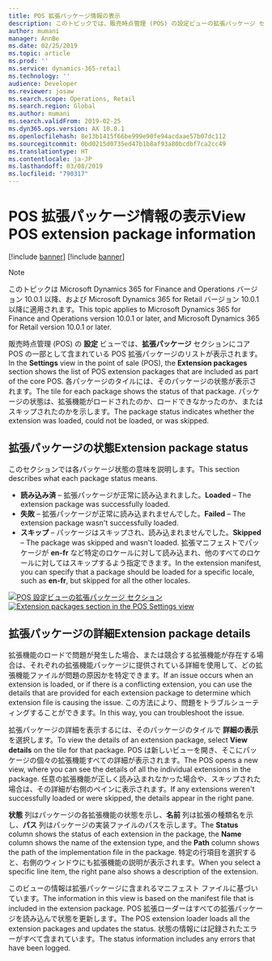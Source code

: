 ```yaml
---
title: POS 拡張パッケージ情報の表示
description: このトピックでは、販売時点管理 (POS) の設定ビューの拡張パッケージ セクションに関する情報を提供します。 この新しいセクションは、コア POS の一部として含まれる拡張パッケージを一覧表示するとともに、ステータス情報やその他の詳細を表示できます。
author: mumani
manager: AnnBe
ms.date: 02/25/2019
ms.topic: article
ms.prod: ''
ms.service: dynamics-365-retail
ms.technology: ''
audience: Developer
ms.reviewer: josaw
ms.search.scope: Operations, Retail
ms.search.region: Global
ms.author: mumani
ms.search.validFrom: 2019-02-25
ms.dyn365.ops.version: AX 10.0.1
ms.openlocfilehash: 8e13b1415f66be999e90fe94acdaae57b07dc112
ms.sourcegitcommit: 0bd0215d0735ed47b1b8af93a80bcdbf7ca2cc49
ms.translationtype: HT
ms.contentlocale: ja-JP
ms.lasthandoff: 03/08/2019
ms.locfileid: "790317"
---
```

# <a name="view-pos-extension-package-information"></a><span data-ttu-id="efbbe-104">POS 拡張パッケージ情報の表示</span><span class="sxs-lookup"><span data-stu-id="efbbe-104">View POS extension package information</span></span>

[!include [banner](../includes/preview-banner.md)]
[!include [banner](../includes/banner.md)]


> [!NOTE]
> <span data-ttu-id="efbbe-105">このトピックは Microsoft Dynamics 365 for Finance and Operations バージョン 10.0.1 以降、および Microsoft Dynamics 365 for Retail バージョン 10.0.1 以降に適用されます。</span><span class="sxs-lookup"><span data-stu-id="efbbe-105">This topic applies to Microsoft Dynamics 365 for Finance and Operations version 10.0.1 or later, and Microsoft Dynamics 365 for Retail version 10.0.1 or later.</span></span>

<span data-ttu-id="efbbe-106">販売時点管理 (POS) の **設定** ビューでは、**拡張パッケージ** セクションにコア POS の一部として含まれている POS 拡張パッケージのリストが表示されます。</span><span class="sxs-lookup"><span data-stu-id="efbbe-106">In the **Settings** view in the point of sale (POS), the **Extension packages** section shows the list of POS extension packages that are included as part of the core POS.</span></span> <span data-ttu-id="efbbe-107">各パッケージのタイルには、そのパッケージの状態が表示されます。</span><span class="sxs-lookup"><span data-stu-id="efbbe-107">The tile for each package shows the status of that package.</span></span> <span data-ttu-id="efbbe-108">パッケージの状態は、拡張機能がロードされたのか、ロードできなかったのか、またはスキップされたのかを示します。</span><span class="sxs-lookup"><span data-stu-id="efbbe-108">The package status indicates whether the extension was loaded, could not be loaded, or was skipped.</span></span>

## <a name="extension-package-status"></a><span data-ttu-id="efbbe-109">拡張パッケージの状態</span><span class="sxs-lookup"><span data-stu-id="efbbe-109">Extension package status</span></span>

<span data-ttu-id="efbbe-110">このセクションでは各パッケージ状態の意味を説明します。</span><span class="sxs-lookup"><span data-stu-id="efbbe-110">This section describes what each package status means.</span></span>

- <span data-ttu-id="efbbe-111">**読み込み済** – 拡張パッケージが正常に読み込まれました。</span><span class="sxs-lookup"><span data-stu-id="efbbe-111">**Loaded** – The extension package was successfully loaded.</span></span>
- <span data-ttu-id="efbbe-112">**失敗** – 拡張パッケージが正常に読み込まれませんでした。</span><span class="sxs-lookup"><span data-stu-id="efbbe-112">**Failed** – The extension package wasn't successfully loaded.</span></span>
- <span data-ttu-id="efbbe-113">**スキップ** – パッケージはスキップされ、読み込まれませんでした。</span><span class="sxs-lookup"><span data-stu-id="efbbe-113">**Skipped** – The package was skipped and wasn't loaded.</span></span> <span data-ttu-id="efbbe-114">拡張マニフェストでパッケージが **en-fr** など特定のロケールに対して読み込まれ、他のすべてのロケールに対してはスキップするよう指定できます。</span><span class="sxs-lookup"><span data-stu-id="efbbe-114">In the extension manifest, you can specify that a package should be loaded for a specific locale, such as **en-fr**, but skipped for all the other locales.</span></span>

<span data-ttu-id="efbbe-115">[![POS 設定ビューの拡張パッケージ セクション](./media/ExtensionPackage.png)](./media/ExtensionPackage.png)</span><span class="sxs-lookup"><span data-stu-id="efbbe-115">[![Extension packages section in the POS Settings view](./media/ExtensionPackage.png)](./media/ExtensionPackage.png)</span></span>

## <a name="extension-package-details"></a><span data-ttu-id="efbbe-116">拡張パッケージの詳細</span><span class="sxs-lookup"><span data-stu-id="efbbe-116">Extension package details</span></span>

<span data-ttu-id="efbbe-117">拡張機能のロードで問題が発生した場合、または競合する拡張機能が存在する場合は、それぞれの拡張機能パッケージに提供されている詳細を使用して、どの拡張機能ファイルが問題の原因かを特定できます。</span><span class="sxs-lookup"><span data-stu-id="efbbe-117">If an issue occurs when an extension is loaded, or if there is a conflicting extension, you can use the details that are provided for each extension package to determine which extension file is causing the issue.</span></span> <span data-ttu-id="efbbe-118">この方法により、問題をトラブルシューティングすることができます。</span><span class="sxs-lookup"><span data-stu-id="efbbe-118">In this way, you can troubleshoot the issue.</span></span>

<span data-ttu-id="efbbe-119">拡張パッケージの詳細を表示するには、そのパッケージのタイルで **詳細の表示** を選択します。</span><span class="sxs-lookup"><span data-stu-id="efbbe-119">To view the details of an extension package, select **View details** on the tile for that package.</span></span> <span data-ttu-id="efbbe-120">POS は新しいビューを開き、そこにパッケージの個々の拡張機能すべての詳細が表示されます。</span><span class="sxs-lookup"><span data-stu-id="efbbe-120">The POS opens a new view, where you can see the details of all the individual extensions in the package.</span></span> <span data-ttu-id="efbbe-121">任意の拡張機能が正しく読み込まれなかった場合や、スキップされた場合は、その詳細が右側のペインに表示されます。</span><span class="sxs-lookup"><span data-stu-id="efbbe-121">If any extensions weren't successfully loaded or were skipped, the details appear in the right pane.</span></span>

<span data-ttu-id="efbbe-122">**状態** 列はパッケージの各拡張機能の状態を示し、**名前** 列は拡張の種類名を示し、**パス** 列はパッケージの実装ファイルのパスを示します。</span><span class="sxs-lookup"><span data-stu-id="efbbe-122">The **Status** column shows the status of each extension in the package, the **Name** column shows the name of the extension type, and the **Path** column shows the path of the implementation file in the package.</span></span> <span data-ttu-id="efbbe-123">特定の行項目を選択すると、右側のウィンドウにも拡張機能の説明が表示されます。</span><span class="sxs-lookup"><span data-stu-id="efbbe-123">When you select a specific line item, the right pane also shows a description of the extension.</span></span>

<span data-ttu-id="efbbe-124">このビューの情報は拡張パッケージに含まれるマニフェスト ファイルに基づいています。</span><span class="sxs-lookup"><span data-stu-id="efbbe-124">The information in this view is based on the manifest file that is included in the extension package.</span></span> <span data-ttu-id="efbbe-125">POS 拡張ローダーはすべての拡張パッケージを読み込んで状態を更新します。</span><span class="sxs-lookup"><span data-stu-id="efbbe-125">The POS extension loader loads all the extension packages and updates the status.</span></span> <span data-ttu-id="efbbe-126">状態の情報には記録されたエラーがすべて含まれています。</span><span class="sxs-lookup"><span data-stu-id="efbbe-126">The status information includes any errors that have been logged.</span></span>
